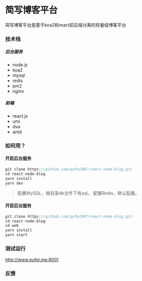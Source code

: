 # 简写博客平台
简写博客平台是基于koa2和react前后端分离的轻量级博客平台
### 技术栈
##### 后台服务
- node.js
- koa2
- mysql
- redis
- pm2
- nginx
##### 前端
- react.js
- umi
- dva
- antd
### 如何用？
#### 开启后台服务
```javascript
git clone https://github.com/pufei007/react-node-blog.git
cd react-node-blog
yarn install
yarn dev
```
> 配置MySQL，根目录db文件下有sql。
> 配置Redis，默认配置。

#### 开启后台服务
```javascript
git clone https://github.com/pufei007/react-node-blog.git
cd react-node-blog
cd web
yarn install
yarn start
```
### 测试运行
<http://www.pufei.me:8001>
### 反馈
